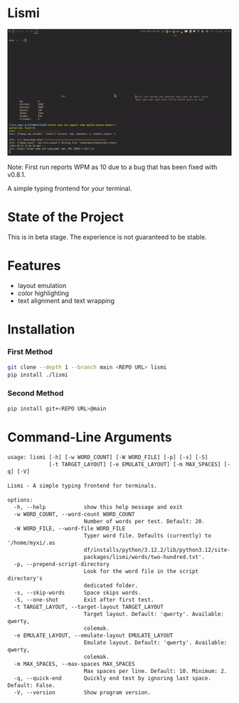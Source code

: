 # Lismi

<p align="center">
    <img src="assets/demo.gif"
</p>

Note: First run reports WPM as 10 due to a bug that has been fixed with v0.8.1.

A simple typing frontend for your terminal.

# State of the Project
This is in beta stage. The experience is not guaranteed to be stable.

# Features
- layout emulation
- color highlighting
- text alignment and text wrapping

# Installation
### First Method
```bash
git clone --depth 1 --branch main <REPO URL> lismi
pip install ./lismi
```
### Second Method
```bash
pip install git+<REPO URL>@main
```

# Command-Line Arguments
```
usage: lismi [-h] [-w WORD_COUNT] [-W WORD_FILE] [-p] [-s] [-S]
             [-t TARGET_LAYOUT] [-e EMULATE_LAYOUT] [-m MAX_SPACES] [-q] [-V]

Lismi - A simple typing frontend for terminals.

options:
  -h, --help            show this help message and exit
  -w WORD_COUNT, --word-count WORD_COUNT
                        Number of words per test. Default: 20.
  -W WORD_FILE, --word-file WORD_FILE
                        Typer word file. Defaults (currently) to '/home/myxi/.as
                        df/installs/python/3.12.2/lib/python3.12/site-
                        packages/lismi/words/two-hundred.txt'.
  -p, --prepend-script-directory
                        Look for the word file in the script directory's
                        dedicated folder.
  -s, --skip-words      Space skips words.
  -S, --one-shot        Exit after first test.
  -t TARGET_LAYOUT, --target-layout TARGET_LAYOUT
                        Target layout. Default: 'qwerty'. Available: qwerty,
                        colemak.
  -e EMULATE_LAYOUT, --emulate-layout EMULATE_LAYOUT
                        Emulate layout. Default: 'qwerty'. Available: qwerty,
                        colemak.
  -m MAX_SPACES, --max-spaces MAX_SPACES
                        Max spaces per line. Default: 10. Minimum: 2.
  -q, --quick-end       Quickly end test by ignoring last space. Default: False.
  -V, --version         Show program version.
```
